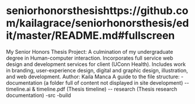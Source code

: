 # seniorhonorsthesishttps://github.com/kailagrace/seniorhonorsthesis/edit/master/README.md#fullscreen
My Senior Honors Thesis Project: A culmination of my undergraduate degree in Human-computer interaction. Incorporates full service web design and development services for client (UConn Health). Includes work in branding, user-experience design, digital and graphic design, illustration, and web development. Author: Kaila Manca
A guide to the file structure:
	-documentation (a folder full of content not displayed in site development)
		 -- timeline.ai & timeline.pdf (Thesis timeline) 
		 -- research (Thesis research documentation)
	-src
	-build 
